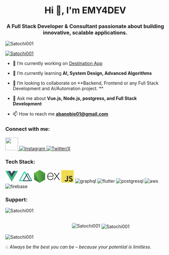 
<h1 align="center">Hi 👋, I'm EMY4DEV</h1>
<h3 align="center">A Full Stack Developer & Consultant passionate about building innovative, scalable applications.</h3>

<p align="left"> <img src="https://komarev.com/ghpvc/?username=Satochi001&label=Profile%20views&color=0e75b6&style=flat" alt="Satochi001" /> </p>

<p align="left"> <a href="https://github.com/ryo-ma/github-profile-trophy"><img src="https://github-profile-trophy.vercel.app/?username=Satochi001" alt="Satochi001" /></a> </p>

- 🔭 I’m currently working on [Destination App](https://github.com/Satochi001/destination-app)

- 🌱 I’m currently learning **AI, System Design, Advanced Algorithms**

- 👯 I’m looking to collaborate on **Backend, Frontend or any Full Stack Development and Ai/Automation project. **

- 💬 Ask me about **Vue.js, Node.js, postgress, and Full Stack Development**

- 📫 How to reach me **abanobie01@gmail.com**

<h3 align="left">Connect with me:</h3>
<p align="left">
  <a href="https://www.linkedin.com/in/abanobi-emmanuel-490890246/" target="_blank"> <img src="https://cdn.jsdelivr.net/gh/devicons/devicon/icons/linkedin/linkedin-original.svg" width="40" height="40"/> </a>
  <a href="https://www.instagram.com/software_guy" target="_blank"> 
    <img src="https://upload.wikimedia.org/wikipedia/commons/a/a5/Instagram_icon.png" width="40" height="40" alt="Instagram"/>
</a>
<a href="https://twitter.com/gg8866401" target="_blank"> 
    <img src="https://upload.wikimedia.org/wikipedia/commons/6/60/X_logo_2023.svg" width="40" height="40" alt="Twitter/X"/>
</a>



</p>

<h3 align="left">Tech Stack:</h3>
<p align="left"> 
  <img src="https://raw.githubusercontent.com/devicons/devicon/master/icons/vuejs/vuejs-original.svg" alt="vuejs" width="40" height="40"/> 
  <img src="https://raw.githubusercontent.com/devicons/devicon/master/icons/nuxtjs/nuxtjs-original.svg" alt="nuxtjs" width="40" height="40"/> 
  <img src="https://raw.githubusercontent.com/devicons/devicon/master/icons/nodejs/nodejs-original.svg" alt="nodejs" width="40" height="40"/> 
  <img src="https://raw.githubusercontent.com/devicons/devicon/master/icons/express/express-original.svg" alt="express" width="40" height="40"/> 
  <img src="https://raw.githubusercontent.com/devicons/devicon/master/icons/javascript/javascript-original.svg" alt="javascript" width="40" height="40"/> 
  <img src="https://www.vectorlogo.zone/logos/graphql/graphql-icon.svg" alt="graphql" width="40" height="40"/> 
  <img src="https://www.vectorlogo.zone/logos/flutterio/flutterio-icon.svg" alt="flutter" width="40" height="40"/> 
  <img src="https://www.vectorlogo.zone/logos/postgresql/postgresql-icon.svg" alt="postgresql" width="40" height="40"/> 
  <img src="https://www.vectorlogo.zone/logos/amazon_aws/amazon_aws-icon.svg" alt="aws" width="40" height="40"/> 
  <img src="https://www.vectorlogo.zone/logos/firebase/firebase-icon.svg" alt="firebase" width="40" height="40"/>
</p>

<h3 align="left">Support:</h3>
<p><a href="https://www.buymeacoffee.com/Satochi001"> <img align="left" src="https://cdn.buymeacoffee.com/buttons/v2/default-yellow.png" height="50" width="210" alt="Satochi001" /></a></p><br><br>

<p><img align="left" src="https://github-readme-stats.vercel.app/api/top-langs?username=Satochi001&show_icons=true&locale=en&layout=compact" alt="Satochi001" /></p>

<p>&nbsp;<img align="center" src="https://github-readme-stats.vercel.app/api?username=Satochi001&show_icons=true&locale=en" alt="Satochi001" /></p>

<p>
  <img align="center" src="https://github-readme-stats.vercel.app/api?username=Satochi001&show_icons=true&theme=dark" alt="Satochi001" />
</p>


💡 *Always be the best you can be – because your potential is limitless.*



